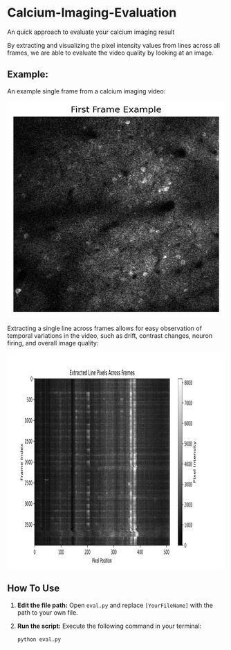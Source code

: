 # Calcium-Imaging-Evaluation
An quick approach to evaluate your calcium imaging result

By extracting and visualizing the pixel intensity values from lines across all frames, we are able to evaluate the video quality by looking at an image.

## Example:
An example single frame from a calcium imaging video:

<p align="center">
  <img src="images/first_frame.png" width="500" height="500" alt="Image text">
</p>


Extracting a single line across frames allows for easy observation of temporal variations in the video, such as drift, contrast changes, neuron firing, and overall image quality:

<p align="center">
  <img src="images/extracted_line.png" width="1000" height="500" alt="Image text">
</p>

## How To Use

1. **Edit the file path:** Open `eval.py` and replace `[YourFileName]` with the path to your own file.  
2. **Run the script:** Execute the following command in your terminal:  

   ```bash
   python eval.py
   ``` 

